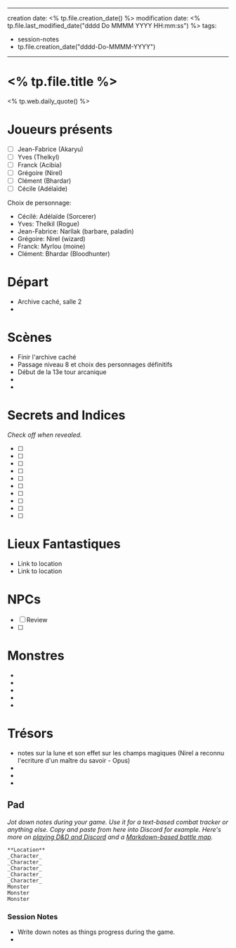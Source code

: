 
---
creation date: <% tp.file.creation_date() %>
modification date: <% tp.file.last_modified_date("dddd Do MMMM YYYY HH:mm:ss") %>
tags: 
- session-notes
- tp.file.creation_date("dddd-Do-MMMM-YYYY")
---



# <% tp.file.title %> 

<% tp.web.daily_quote() %>

# Joueurs présents

- [ ]  Jean-Fabrice (Akaryu)
- [ ] Yves (Thelkyl)
- [ ] Franck (Acibia)
- [ ] Grégoire (Nirel)
- [ ] Clément (Bhardar)
- [ ] Cécile (Adélaïde)

Choix de personnage:
- Cécilé: Adélaïde (Sorcerer)
- Yves: Thelkil (Rogue)
- Jean-Fabrice: Narllak (barbare, paladin)
- Grégoire: Nirel (wizard)
- Franck: Myrlou (moine)
- Clément: Bhardar (Bloodhunter)


# Départ 
- Archive caché, salle 2
- 


# Scènes

- Finir l'archive caché
- Passage niveau 8 et choix des personnages définitifs
- Début de la 13e tour arcanique
- 
- 

# Secrets and Indices

*Check off when revealed.*

- [ ]  
- [ ]  
- [ ]  
- [ ]  
- [ ]  
- [ ]  
- [ ]  
- [ ]  
- [ ]  
- [ ]  

# Lieux Fantastiques


- Link to location
- Link to location

# NPCs

- [ ]  Review
- [ ] 

# Monstres


- 
- 
- 
- 
- 

# Trésors

- notes sur la lune et son effet sur les champs magiques (Nirel a reconnu l'ecriture d'un maître du savoir - Opus)
- 
- 
- 

## Pad

*Jot down notes during your game. Use it for a text-based combat tracker or anything else. Copy and paste from here into Discord for example. Here's more on [playing D&D and Discord](https://slyflourish.com/playing_dnd_over_discord.html) and a [Markdown-based battle map](https://slyflourish.com/text-based_battle_maps.html).*

```
**Location**
_Character_
_Character_
_Character_
_Character_
_Character_
Monster
Monster
Monster
```

### Session Notes

- Write down notes as things progress during the game.
- 